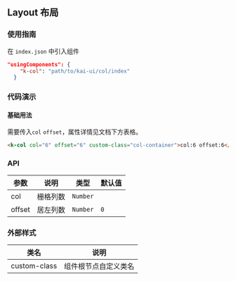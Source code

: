 ## Layout 布局

### 使用指南
在 `index.json` 中引入组件
```json
"usingComponents": {
    "k-col": "path/to/kai-ui/col/index"
  }
```

### 代码演示

#### 基础用法
需要传入`col` `offset`，属性详情见文档下方表格。

```html
<k-col col="6" offset="6" custom-class="col-container">col:6 offset:6</k-col>
```

### API

| 参数 | 说明 | 类型 | 默认值 |
|-----------|-----------|-----------|-------------|
| col | 栅格列数 | `Number` | ` ` |
| offset | 居左列数 | `Number` | `0` |

### 外部样式

| 类名 | 说明 |
|-----------|-----------|
| custom-class | 组件根节点自定义类名 |

